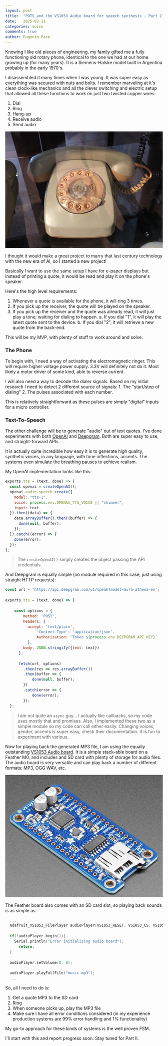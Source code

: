 ```yaml
---
layout: post
title:  "POTS and the VS1053 Audio board for speech synthesis - Part 1"
date:   2025-02-11
categories: voice
comments: true
author: Eugenio Pace
---
```


Knowing I like old pieces of engineering, my family gifted me a fully functioning old rotary phone, identical to the one we had at our home growing up (for many years). It is a Siemens-Halske model built in Argentina probably in the early 1970's. 

I disassembled it many times when I was young. It was super easy as everything was secured with nuts and bolts. I remember marveling at it's clean clock-like mechanics and all the clever switching and electric setup that allowed all these functions to work on just two twisted copper wires:

1. Dial
2. Ring
3. Hang-up
4. Receive audio
5. Send audio

![](/media/phone.jpg)

I thought it would make a great project to marry that last century technology with the new era of AI, so I started a new project!

Basically I want to use the same setup I have for e-paper displays but instead of printing a quote, it would be read and play it on the phone's speaker.

Here's the high level requirements:

1. Whenever a quote is available for the phone, it will ring 3 times.
2. If you pick up the receiver, the quote will be played on the speaker.
3. If you pick up the receiver and the quote was already read, it will just play a tone; waiting for dialing to happen.
	a. If you dial "1", it will play the latest quote sent to the device.
	b. If you dial "2", it will retrieve a new quote from the back-end.

This will be my MVP, with plenty of stuff to work around and solve.

### The Phone

To begin with, I need a way of activating the electromagnetic ringer. This will require higher voltage power supply. 3.3V will definitely not do it. Most likely a motor driver of some kind, able to reverse current.

I will also need a way to decode the dialer signals. Based on my initial research I need to detect 2 different source of signals:
	1. The "start/stop of dialing"
	2. The pulses associated with each number.

This is relatively straightforward as these pulses are simply "digital" inputs for a micro controller.


### Text-To-Speech

The other challenge will be to generate "audio" out of text quotes. I've done experiments with both [OpenAI](https://platform.openai.com/docs/guides/text-to-speech) and [Deepgram](https://platform.openai.com/docs/guides/text-to-speech). Both are super easy to use, and straight-forward APIs.

It is actually quite incredible how easy it is to generate high quality, synthetic voices, in any language, with tone inflections, accents. The systems even simulate the breathing pauses to achieve realism.

My OpenAI implementation looks like this:

```js
exports.tts = (text, done) => {
  const openai = createOpenAI();
  openai.audio.speech.create({
    model: "tts-1",
    voice: process.env.OPENAI_TTS_VOICE || "shimmer",
    input: text
  }).then((data) => {
    data.arrayBuffer().then((buffer) => {
      done(null, buffer);
    });
  }).catch((error) => { 
    done(error);
  });
};
```

> The `createOpenAI()` simply creates the object passing the API credentials.

And Deepgram is equally simple (no module required in this case, just using straight HTTP requests):

```js
const url = 'https://api.deepgram.com/v1/speak?model=aura-athena-en';

exports.tts = (text, done) => {
    
    const options = {
        method: 'POST',
        headers: {
          accept: 'text/plain', 
              'Content-Type': 'application/json',
              Authorization: `Token ${process.env.DEEPGRAM_API_KEY}`
          },
        body: JSON.stringify({text: text})
      };
    
      fetch(url, options)
        .then(res => res.arrayBuffer())
        .then(buffer => {
            done(null, buffer);
        })
        .catch(error => {
            done(error);
        });
  };
```

> I am not quite an `async` guy... I actually like callbacks, so my code uses mostly that and promises. Also, I implemented these two as a simple module so my code can call either easily. Changing voices, gender, accents is super easy, check their documentation. It is fun to experiment with various.

Now for playing back the generated MP3 file, I am using the equally outstanding [VS1053 Audio board](https://www.adafruit.com/product/1381). It is a simple stack-able board on a Feather M0, and includes and SD card with plenty of storage for audio files. The audio board is very versatile and can play back a number of different formats: MP3, OGG WAV, etc.

![](/media/VS1053.jpg)

The Feather board also comes with an SD card slot, so playing back sounds is as simple as:

```c++
  ...
  Adafruit_VS1053_FilePlayer audioPlayer(VS1053_RESET, VS1053_CS, VS1053_DCS, VS1053_DREQ, CARDCS);

  if(!audioPlayer.begin()){
    Serial.println("Error initializing audio board");
      return;
  }
     
  audioPlayer.setVolume(0, 0);

  audioPlayer.playFullFile("music.mp3"); 
  ...
```

So, all I need to do is:

1. Get a quote MP3 to the SD card
2. Ring 
3. When someone picks up, play the MP3 file
4. Make sure I have all error conditions considered (in my experience production systems are 99% error handling and 1% functionality)

My go-to approach for these kinds of systems is the well proven FSM.

I'll start with this and report progress soon. Stay tuned for Part II.


